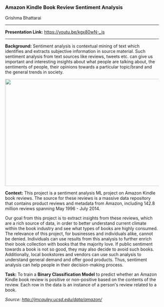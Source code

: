 ### Amazon Kindle Book Review Sentiment Analysis

Grishma Bhattarai


----------------------

**Presentation Link:** https://youtu.be/kgx80wN-_js

----------------------


**Background:** Sentiment analysis is contextual mining of text which identifies and extracts subjective information in source material. Such sentiment analysis from text sources like reviews, tweets etc. can give us important and interesting insights about what people are talking about, the sentiments of people, their opinions towards a particular topic/brand and the general trends in society. 

<img src="https://cdn.analyticsvidhya.com/wp-content/uploads/2020/08/Sentiment-Analysis-scaled.jpg" width="700" height="350">


**Context:** This project is a sentiment analysis ML project on Amazon Kindle book reviews. The source for these reviews is a massive data repository that contains product reviews and metadata from Amazon, including 142.8 million reviews spanning May 1996 - July 2014.

Our goal from this project is to extract insights from these reviews, which are a rich source of data, in order to better understand current climate within the book industry and see what types of books are highly consumed. The relevance of this project, for businesses and individuals alike, cannot be denied. Individuals can use results from this analysis to further enrich their book collection with books that the majority love. If public sentiment towards a book is not so good, they may also decide to avoid such books. Additionally, local bookstores and vendors can use such analysis to understand general demand and offer good products. Thus, sentiment analysis can help people in their decision-making process. 

**Task:** To train a **Binary Classification Model** to predict whether an Amazon Kindle book review is positive or non-positive based on the contents of the review. Each row in the data is an instance of a person's review related to a book.  

*Source: http://jmcauley.ucsd.edu/data/amazon/*
